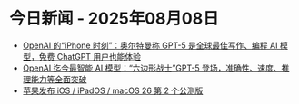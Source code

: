 # 今日新闻 - 2025年08月08日
- [OpenAI 的“iPhone 时刻”：奥尔特曼称 GPT-5 是全球最佳写作、编程 AI 模型，免费 ChatGPT 用户也能体验](https://www.ithome.com/0/873/830.htm)
- [OpenAI 迄今最智能 AI 模型：“六边形战士”GPT-5 登场，准确性、速度、推理能力等全面突破](https://www.ithome.com/0/873/829.htm)
- [苹果发布 iOS / iPadOS / macOS 26 第 2 个公测版](https://www.ithome.com/0/873/831.htm)
